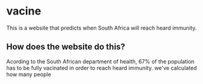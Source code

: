 # vacine

This is a website that predicts when South Africa will reach heard immunity.

## How does the website do this?

 Acording to the South African department of health, 67% of the population  has to be fully vacinated in order to reach heard immunity.
 we've calculated how many people 
